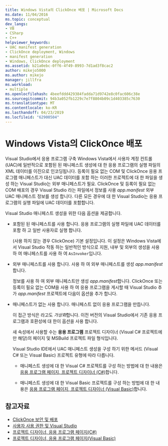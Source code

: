 ```yaml
---
title: Windows Vista의 ClickOnce 배포 | Microsoft Docs
ms.date: 11/04/2016
ms.topic: conceptual
dev_langs:
- VB
- CSharp
- C++
helpviewer_keywords:
- UAC manifest generation
- ClickOnce deployment, Windows
- manifest generation
- Windows, ClickOnce deployment
ms.assetid: b21a0ebc-0ff6-4f49-8993-7d1ad3f8cac2
author: mikejo5000
ms.author: mikejo
manager: jillfra
ms.workload:
- multiple
ms.openlocfilehash: 4beefddd429384fadda71d9742e8c0fac606c38e
ms.sourcegitcommit: 94b3a052fb1229c7e7f8804b09c1d403385c7630
ms.translationtype: MT
ms.contentlocale: ko-KR
ms.lasthandoff: 04/23/2019
ms.locfileid: "62900504"
---
```

# <a name="clickonce-deployment-on-windows-vista"></a>Windows Vista의 ClickOnce 배포

Visual Studio에서 응용 프로그램 구축 Windows Vista에서 사용자 계정 컨트롤 (UAC)에 일반적으로 포함된 된 매니페스트 생성에 대 한 응용 프로그램의 실행 파일의 XML 데이터를 이진으로 인코딩됩니다.  등록이 필요 없는 COM 및 ClickOnce 응용 프로그램 매니페스트가 대신 UAC 데이터를 포함 하는 이러한 프로젝트에 대 한 파일을 생성 하는 Visual Studio는 외부 매니페스트가 필요. ClickOnce 및 등록이 필요 없는 COM 배포의 경우 Visual Studio 라는 파일에서 정보를 사용 *app.manifest* 외부 UAC 매니페스트 정보를 생성 합니다. 다른 모든 경우에 대 한 Visual Studio는 응용 프로그램의 실행 파일에 UAC 데이터를 포함합니다.

Visual Studio 매니페스트 생성을 위한 다음 옵션을 제공합니다.

- 포함된 된 매니페스트를 사용 합니다. 응용 프로그램의 실행 파일에 UAC 데이터를 포함 하 고 일반 사용자로 실행 합니다.

   (사용 하지 않는 경우 ClickOnce) 기본 설정입니다. 이 설정은 Windows Vista에서 Visual Studio 작동 하는 일반적인 방식으로 지원, 내부 및 외부의 생성을 사용 하 여 매니페스트를 사용 하 여 `AsInvoker`입니다.

- 외부 매니페스트를 사용 합니다. 사용 하 여 외부 매니페스트를 생성 *app.manifest*합니다.

   정보를 사용 하 여 외부 매니페스트만 생성 *app.manifest*합니다. ClickOnce 또는 등록이 필요 없는 COM을 사용 하 여 응용 프로그램을 게시할 때 Visual Studio 추가 *app.manifest* 프로젝트에 다음이 옵션을 추가 합니다.

- 매니페스트가 없는 사용 합니다. 매니페스트 없이 응용 프로그램을 만듭니다.

   이 접근 방식은 라고도 *가상화*합니다. 이전 버전의 Visual Studio에서 기존 응용 프로그램과 호환성에 대 한이 옵션을 사용 합니다.

  새 속성에서 사용할 수는 **응용 프로그램** 프로젝트 디자이너 (Visual C# 프로젝트에만 해당)의 페이지 및 MSBuild 프로젝트 파일 형식입니다.

  Visual Studio IDE에서 UAC 매니페스트 생성을 구성 하기 위한 메서드 (Visual C# 또는 Visual Basic) 프로젝트 유형에 따라 다릅니다.

  * 매니페스트 생성에 대 한 Visual C# 프로젝트를 구성 하는 방법에 대 한 내용은 [응용 프로그램 페이지, 프로젝트 디자이너 (C#)](../ide/reference/application-page-project-designer-csharp.md)합니다.

  * 매니페스트 생성에 대 한 Visual Basic 프로젝트를 구성 하는 방법에 대 한 내용은 [응용 프로그램 페이지, 프로젝트 디자이너 (Visual Basic)](../ide/reference/application-page-project-designer-visual-basic.md)합니다.

## <a name="see-also"></a>참고자료
- [ClickOnce 보안 및 배포](../deployment/clickonce-security-and-deployment.md)
- [사용자 사용 권한 및 Visual Studio](https://msdn.microsoft.com/library/d5c55084-1e7b-4b61-b478-137db01c0fc0)
- [프로젝트 디자이너, 응용 프로그램 페이지(C#)](../ide/reference/application-page-project-designer-csharp.md)
- [프로젝트 디자이너, 응용 프로그램 페이지(Visual Basic)](../ide/reference/application-page-project-designer-visual-basic.md)